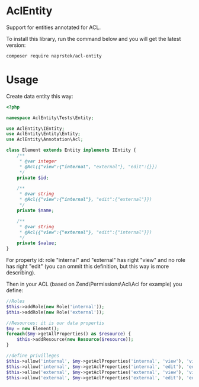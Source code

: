 # AclEntity
Support for entities annotated for ACL.

To install this library, run the command below and you will get the latest
version:

```sh
composer require naprstek/acl-entity
```

# Usage

Create data entity this way:
```php
<?php

namespace AclEntity\Tests\Entity;

use AclEntity\IEntity;
use AclEntity\Entity\Entity;
use AclEntity\Annotation\Acl;

class Element extends Entity implements IEntity {
    /**
     * @var integer
     * @Acl({"view":{"internal", "external"}, "edit":{}})
     */
    private $id;

    /**
     * @var string
     * @Acl({"view":{"internal"}, "edit":{"external"}})
     */
    private $name;

    /**
     * @var string
     * @Acl({"view":{"external"}, "edit":{"internal"}})
     */
    private $value;
}
```

For property id: role "internal" and "external" has right "view" and no role has right "edit" (you can ommit this definition, but this way is more describing).

Then in your ACL (based on Zend\Permissions\Acl\Acl for example) you define:

```php
//Roles
$this->addRole(new Role('internal'));
$this->addRole(new Role('external'));

//Resources: it is our data propertis
$my = new Element();
foreach($my->getAllProperties() as $resource) {
    $this->addResource(new Resource($resource));
}

//define privilleges
$this->allow('internal', $my->getAclProperties('internal', 'view'), 'view');
$this->allow('internal', $my->getAclProperties('internal', 'edit'), 'edit');
$this->allow('external', $my->getAclProperties('external', 'view'), 'view');
$this->allow('external', $my->getAclProperties('external', 'edit'), 'edit');
```
